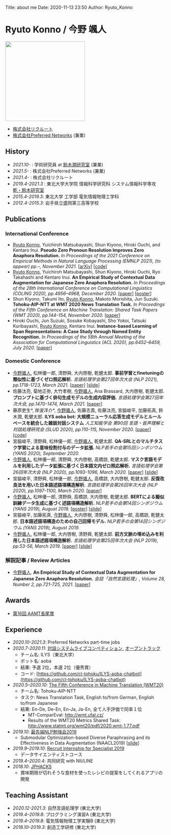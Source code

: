 Title: about me
Date: 2020-11-13 23:50
Author: Ryuto_Konno
<!-- Header_Cover: image.png -->

# Ryuto Konno / 今野 颯人
<img src="https://ryuto10.github.io/files/my_photo.jpg" width="250">

- [株式会社リクルート](https://www.recruit.co.jp/)
- [株式会社Preferred Networks](https://www.preferred.jp/ja/) (兼業)

## History
- *2021.10-* : 学術研究員 at [鈴木潤研究室](https://www.fai.cds.tohoku.ac.jp/) (兼業)
- *2021.5-* : 株式会社Preferred Networks (兼業)
- *2021.4-* : 株式会社リクルート
- *2019.4-2021.3* : 東北大学大学院 情報科学研究科 システム情報科学専攻 [乾・鈴木研究室](https://www.nlp.ecei.tohoku.ac.jp/)
- *2015.4-2019.3*: 東北大学 工学部 電気情報物理工学科
- *2012.4-2015.3*: 岩手県立盛岡第三高等学校

## Publications
### International Conference
- <u>Ryuto Konno</u>, Yuichiroh Matsubayashi, Shun Kiyono, Hiroki Ouchi, and Kentaro Inui. **Pseudo Zero Pronoun Resolution Improves Zero Anaphora Resolution.** *In Proceedings of the 2021 Conference on Empirical Methods in Natural Language Processing (EMNLP 2021), (to appear) pp.–, November 2021.* [[arXiv](https://arxiv.org/abs/2104.07425)] [[code](https://github.com/Ryuto10/pzero-improves-zar)]
- <u>Ryuto Konno</u>, Yuichiroh Matsubayashi, Shun Kiyono, Hiroki Ouchi, Ryo Takahashi and Kentaro Inui. **An Empirical Study of Contextual Data Augmentation for Japanese Zero Anaphora Resolution.** *In Proceedings of the 28th International Conference on Computational Linguistics (COLING 2020), pp.4956–4968, December 2020.* [[paper](https://www.aclweb.org/anthology/2020.coling-main.435/)] [[poster](https://ryuto10.github.io/files/COLING2020_poster.pdf)]
- Shun Kiyono, Takumi Ito, <u>Ryuto Konno</u>, Makoto Morishita, Jun Suzuki. **Tohoku-AIP-NTT at WMT 2020 News Translation Task.** *In Proceedings of the Fifth Conference on Machine Translation: Shared Task Papers (WMT 2020), pp.144–154, November 2020.* [[paper](https://www.aclweb.org/anthology/2020.wmt-1.12/)]
- Hiroki Ouchi, Jun Suzuki, Sosuke Kobayashi, Sho Yokoi, Tatsuki Kuribayashi, <u>Ryuto Konno</u>, Kentaro Inui. **Instance-based Learning of Span Representations: A Case Study through Named Entity Recognition.** *In Proceedings of the 58th Annual Meeting of the Association for Computational Linguistics (ACL 2020), pp.6452–6459, July 2020.* [[paper](https://www.aclweb.org/anthology/2020.acl-main.575/)]

### Domestic Conference
- <u>今野颯人</u>, 松林優一郎, 清野舜, 大内啓樹, 乾健太郎. **事前学習とfinetuningの類似性に基づくゼロ照応解析.** *言語処理学会第27回年次大会 (NLP 2021), pp.1718-1723, March 2021.* [[paper](https://www.anlp.jp/nlp2021/program_online/pdf_dir/C9-4.pdf)] [[slide](https://ryuto10.github.io/files/NLP2021_slide.pdf)]
- 佐藤汰亮, 菊地正弥, 大竹孝樹, <u>今野颯人</u>, Ana Brassard, 大内啓樹, 乾健太郎. **プロンプトに基づく俳句生成モデルの生成内容評価.** *言語処理学会第27回年次大会, pp.1470-1474, March 2021.* [[paper](https://www.anlp.jp/proceedings/annual_meeting/2021/pdf_dir/B8-2.pdf)]
- 藤原吏生\*, 岸波洋介\*, <u>今野颯人</u>, 佐藤志貴, 佐藤汰亮, 宮脇峻平, 加藤拓真, 鈴木潤, 乾健太郎. **ILYS aoba bot: 大規模ニューラル応答生成モデルとルールベースを統合した雑談対話システム** *人工知能学会 第90回 言語・音声理解と対話処理研究会 (SLUD 2020), pp.110-115, November 2020.* [[paper](https://www.jstage.jst.go.jp/article/jsaislud/90/0/90_25/_article/-char/ja/)] [[code](https://github.com/cl-tohoku/ILYS-aoba-chatbot)]
- 宮脇峻平, 清野舜, 松林優一郎, <u>今野颯人</u>, 乾健太郎. **QA-SRLとのマルチタスク学習による意味役割付与のデータ拡張.** *NLP若手の会第15回シンポジウム (YANS 2020), September 2020.*
- <u>今野颯人</u>, 松林優一郎, 清野舜, 大内啓樹, 高橋諒, 乾健太郎. **マスク言語モデルを利用したデータ拡張に基づく日本語文内ゼロ照応解析.** *言語処理学会第26回年次大会 (NLP 2020), pp.1093-1096, March 2020.* [[paper](https://www.anlp.jp/proceedings/annual_meeting/2020/pdf_dir/C5-1.pdf)] [[slide](https://ryuto10.github.io/files/NLP2020_slide.pdf)]
- 宮脇峻平, 清野舜, 松林優一郎, <u>今野颯人</u>, 高橋諒, 大内啓樹, 乾健太郎. **反復改良法を用いた日本語述語項構造解析.** *言語処理学会第26回年次大会 (NLP 2020), pp.1097-1100, March 2020.* [[paper](https://www.anlp.jp/proceedings/annual_meeting/2020/pdf_dir/C5-2.pdf)]
- <u>今野颯人</u>, 松林優一郎, 清野舜, 高橋諒, 大内啓樹, 乾健太郎. **BERTによる擬似訓練データ生成に基づく述語項構造解析.** *NLP若手の会第14回シンポジウム (YANS 2019), August 2019.* [[poster](https://ryuto10.github.io/files/Yans2019_poster.pdf)] [[slide](https://ryuto10.github.io/files/Yans2019_slide.pdf)]
- 宮脇峻平, 加藤拓真, <u>今野颯人</u>, 大内啓樹, 清野舜, 松林優一郎, 高橋諒, 乾健太郎. **日本語述語項構造のための自己回帰モデル.** *NLP若手の会第14回シンポジウム (YANS 2019), August 2019.*
- <u>今野颯人</u>, 松林優一郎, 大内啓樹, 清野舜, 乾健太郎. **前⽅⽂脈の埋め込みを利⽤した⽇本語述語項構造解析.** *言語処理学会第25回年次大会 (NLP 2019), pp.53-56, March 2019.* [[paper](https://www.anlp.jp/proceedings/annual_meeting/2019/pdf_dir/D1-2.pdf)] [[slide](https://ryuto10.github.io/files/NLP2019_slide.pdf)]

### 解説記事 / Review Articles
- <u>今野颯人</u>. **An Empirical Study of Contextual Data Augmentation for Japanese Zero Anaphora Resolution.** *会誌「自然言語処理」, Volume 28, Number 2, pp.721-725, 2021.* [[paper](https://www.jstage.jst.go.jp/article/jnlp/28/2/28_721/_article/-char/ja)]

## Awards
- [第16回 AAMT長尾賞](https://aamt.info/news/nagao-2/#162021)

## Experience
- *2020.10-2021.3*: Preferred Networks part-time jobs
- *2020.7-2020.11*: [対話システムライブコンペティション](https://dialog-system-live-competition.github.io/dslc3/index.html), [オープントラック](https://dialog-system-live-competition.github.io/dslc3/opentrack.html)
	- チーム名: ILYS（東北大学）
	- ボット名: aoba
	- 結果: 予選 2位，本選 2位（優秀賞）
	- コード: [https://github.com/cl-tohoku/ILYS-aoba-chatbot](https://github.com/cl-tohoku/ILYS-aoba-chatbot)
- *2020.5–2020.10*: [The Fifth Conference in Machine Translation (WMT20)](http://www.statmt.org/wmt20/)
	- チーム名: Tohoku-AIP-NTT
	- タスク: News Translation Task, English to/from German, English to/from Japanese
	- 結果: En-De, De-En,  En-Ja, Ja-En, 全て人手評価で同率１位
		- MT-ComparEval: http://wmt.ufal.cz/
		- Results of the WMT20 Metrics Shared Task: http://www.statmt.org/wmt20/pdf/2020.wmt-1.77.pdf
- *2019.10*: [最先端NLP勉強会2019](https://sites.google.com/view/snlp-jp/home/2019?authuser=0)
	- Submodular Optimization-based Diverse Paraphrasing and its Effectiveness in Data Augmentation (NAACL2019) [[slide](https://ryuto10.github.io/files/SNLP2019_slide.pdf)]
- *2019.9–2019.10*: [Recruit Internship for Specialist 2019](https://www.recruit-jinji.jp/internship/)
	- データサイエンティストコース
- *2019.4–2020.4*: 共同研究 with NII/LINE
- *2018.10*: [JPHACKS](https://jphacks.com/2018/)
	- 賞味期限が切れそうな食材を使ったレシピの提案をしてくれるアプリの開発

## Teaching Assistant
- *2020.12-2021.3*: 自然言語処理学 (東北大学)
- *2019.4–2019.8*: プログラミング演習A (東北大学)
- *2019.4–2019.8*: 電気情報物理工学実験B (東北大学)
- *2018.10–2019.3*: 創造工学研修 (東北大学)
